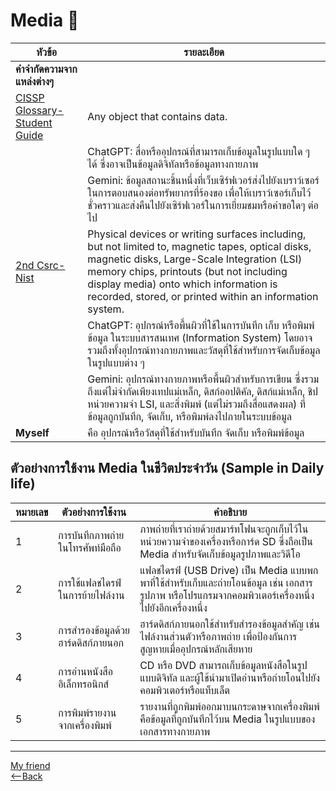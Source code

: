 # Media 📸

| **หัวข้อ** | **รายละเอียด** |
|------------|----------------|
| **คำจำกัดความจากแหล่งต่างๆ** | |
| [CISSP Glossary- Student Guide](https://www.isc2.org/certifications/cissp/cissp-student-glossary) | Any object that contains data. |
| | ChatGPT: สื่อหรืออุปกรณ์ที่สามารถเก็บข้อมูลในรูปแบบใด ๆ ได้ ซึ่งอาจเป็นข้อมูลดิจิทัลหรือข้อมูลทางกายภาพ |
| | Gemini: ข้อมูลสถานะชิ้นหนึ่งที่เว็บเซิร์ฟเวอร์ส่งไปยังเบราว์เซอร์ ในการตอบสนองต่อทรัพยากรที่ร้องขอ เพื่อให้เบราว์เซอร์เก็บไว้ชั่วคราวและส่งคืนไปยังเซิร์ฟเวอร์ในการเยี่ยมชมหรือคำขอใดๆ ต่อไป |
| [2nd Csrc-Nist](https://csrc.nist.gov/glossary/term/media) | Physical devices or writing surfaces including, but not limited to, magnetic tapes, optical disks, magnetic disks, Large-Scale Integration (LSI) memory chips, printouts (but not including display media) onto which information is recorded, stored, or printed within an information system. |
| | ChatGPT: อุปกรณ์หรือพื้นผิวที่ใช้ในการบันทึก เก็บ หรือพิมพ์ข้อมูล ในระบบสารสนเทศ (Information System) โดยอาจรวมถึงทั้งอุปกรณ์ทางกายภาพและวัสดุที่ใช้สำหรับการจัดเก็บข้อมูลในรูปแบบต่าง ๆ |
| | Gemini: อุปกรณ์ทางกายภาพหรือพื้นผิวสำหรับการเขียน ซึ่งรวมถึงแต่ไม่จำกัดเพียงเทปแม่เหล็ก, ดิสก์ออปติคัล, ดิสก์แม่เหล็ก, ชิปหน่วยความจำ LSI, และสิ่งพิมพ์ (แต่ไม่รวมถึงสื่อแสดงผล) ที่ข้อมูลถูกบันทึก, จัดเก็บ, หรือพิมพ์ลงไปภายในระบบข้อมูล |
| **Myself** | คือ อุปกรณ์หรือวัสดุที่ใช้สำหรับบันทึก จัดเก็บ หรือพิมพ์ข้อมูล |

## ตัวอย่างการใช้งาน Media ในชีวิตประจำวัน (Sample in Daily life)

| **หมายเลข** | **ตัวอย่างการใช้งาน** | **คำอธิบาย** |
|-------------|------------------------|--------------|
| 1 | การบันทึกภาพถ่ายในโทรศัพท์มือถือ | ภาพถ่ายที่เราถ่ายด้วยสมาร์ทโฟนจะถูกเก็บไว้ในหน่วยความจำของเครื่องหรือการ์ด SD ซึ่งถือเป็น Media สำหรับจัดเก็บข้อมูลรูปภาพและวิดีโอ |
| 2 | การใช้แฟลชไดรฟ์ในการย้ายไฟล์งาน | แฟลชไดรฟ์ (USB Drive) เป็น Media แบบพกพาที่ใช้สำหรับเก็บและถ่ายโอนข้อมูล เช่น เอกสาร รูปภาพ หรือโปรแกรมจากคอมพิวเตอร์เครื่องหนึ่งไปยังอีกเครื่องหนึ่ง |
| 3 | การสำรองข้อมูลด้วยฮาร์ดดิสก์ภายนอก | ฮาร์ดดิสก์ภายนอกใช้สำหรับสำรองข้อมูลสำคัญ เช่น ไฟล์งานส่วนตัวหรือภาพถ่าย เพื่อป้องกันการสูญหายเมื่ออุปกรณ์หลักเสียหาย |
| 4 | การอ่านหนังสืออิเล็กทรอนิกส์ | CD หรือ DVD สามารถเก็บข้อมูลหนังสือในรูปแบบดิจิทัล และผู้ใช้นำมาเปิดอ่านหรือถ่ายโอนไปยังคอมพิวเตอร์หรือแท็บเล็ต |
| 5 | การพิมพ์รายงานจากเครื่องพิมพ์ | รายงานที่ถูกพิมพ์ออกมาบนกระดาษจากเครื่องพิมพ์คือข้อมูลที่ถูกบันทึกไว้บน Media ในรูปแบบของเอกสารทางกายภาพ |

---

[My friend](https://pattaravut.github.io/media)      
[<--Back](README.md)

